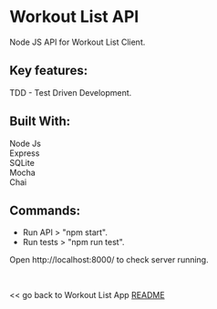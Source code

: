 # Workout List API

Node JS API for Workout List Client.<br>

## Key features:

TDD - Test Driven Development.

## Built With:

Node Js<br>
Express<br>
SQLite<br>
Mocha<br>
Chai<br>

## Commands:

- Run API > "npm start".
- Run tests > "npm run test".

Open http://localhost:8000/ to check server running.

<br>

<< go back to Workout List App [README](../README.md)
